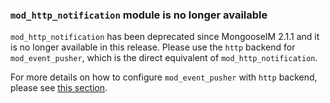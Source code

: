 ### `mod_http_notification` module is no longer available

`mod_http_notification` has been deprecated since MongooseIM 2.1.1 and it is no longer available in this release.
Please use the `http` backend for `mod_event_pusher`, which is the direct equivalent of `mod_http_notification`.

For more details on how to configure `mod_event_pusher` with `http` backend, please see [this section](..//modules/mod_event_pusher_http/).

